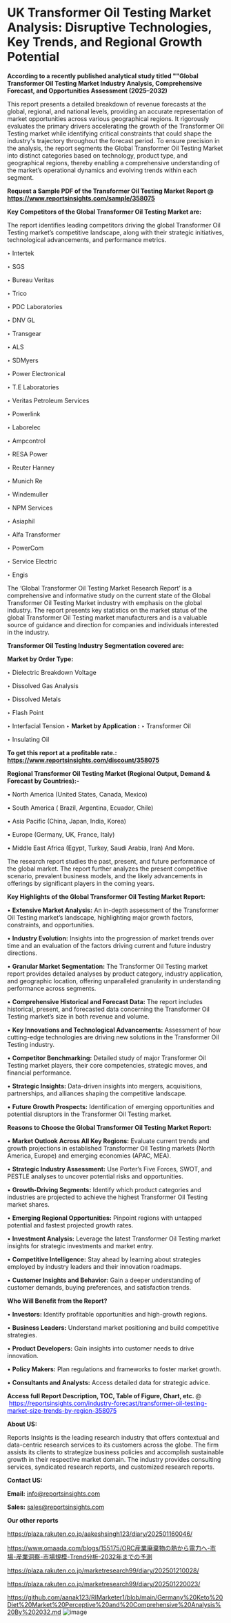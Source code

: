 # UK Transformer Oil Testing Market Analysis: Disruptive Technologies, Key Trends, and Regional Growth Potential

<strong>According to a recently published analytical study titled ""Global Transformer Oil Testing Market Industry Analysis, Comprehensive Forecast, and Opportunities Assessment (2025–2032)</strong>

This report presents a detailed breakdown of revenue forecasts at the global, regional, and national levels, providing an accurate representation of market opportunities across various geographical regions. It rigorously evaluates the primary drivers accelerating the growth of the Transformer Oil Testing market while identifying critical constraints that could shape the industry's trajectory throughout the forecast period. To ensure precision in the analysis, the report segments the Global Transformer Oil Testing Market into distinct categories based on technology, product type, and geographical regions, thereby enabling a comprehensive understanding of the market’s operational dynamics and evolving trends within each segment.

<strong>Request a Sample PDF of the Transformer Oil Testing Market Report </strong><strong>@<a href=https://www.reportsinsights.com/sample/358075 style=color:#0000ff;> https://www.reportsinsights.com/sample/358075</a></strong></font>

<strong>Key Competitors of the Global Transformer Oil Testing Market are:</strong>

The report identifies leading competitors driving the global Transformer Oil Testing market’s competitive landscape, along with their strategic initiatives, technological advancements, and performance metrics.

‣ Intertek

‣ SGS

‣ Bureau Veritas

‣ Trico

‣ PDC Laboratories

‣ DNV GL

‣ Transgear

‣ ALS

‣ SDMyers

‣ Power Electronical

‣ T.E Laboratories

‣ Veritas Petroleum Services

‣ Powerlink

‣ Laborelec

‣ Ampcontrol

‣ RESA Power

‣ Reuter Hanney

‣ Munich Re

‣ Windemuller

‣ NPM Services

‣ Asiaphil

‣ Alfa Transformer

‣ PowerCom

‣ Service Electric

‣ Engis

The ‘Global Transformer Oil Testing Market Research Report’ is a comprehensive and informative study on the current state of the Global Transformer Oil Testing Market industry with emphasis on the global industry. The report presents key statistics on the market status of the global Transformer Oil Testing market manufacturers and is a valuable source of guidance and direction for companies and individuals interested in the industry.

<strong>Transformer Oil Testing Industry Segmentation covered are:</strong>

<strong>Market by Order Type: </strong>

‣ Dielectric Breakdown Voltage

‣ Dissolved Gas Analysis

‣ Dissolved Metals

‣ Flash Point

‣ Interfacial Tension
‣ 
<strong>Market by Application :</strong>
‣ Transformer Oil

‣ Insulating Oil

<strong>To get this report at a profitable rate.: <a href=https://www.reportsinsights.com/discount/358075 style=color:#0000ff;>https://www.reportsinsights.com/discount/358075</a></strong></font>

<strong>Regional Transformer Oil Testing Market (Regional Output, Demand &amp; Forecast by Countries):-</strong>

• North America (United States, Canada, Mexico)

• South America ( Brazil, Argentina, Ecuador, Chile)

• Asia Pacific (China, Japan, India, Korea)

• Europe (Germany, UK, France, Italy)

• Middle East Africa (Egypt, Turkey, Saudi Arabia, Iran) And More.

The research report studies the past, present, and future performance of the global market. The report further analyzes the present competitive scenario, prevalent business models, and the likely advancements in offerings by significant players in the coming years.

<strong>Key Highlights of the Global Transformer Oil Testing Market Report:</strong>

• <strong>Extensive Market Analysis:</strong> An in-depth assessment of the Transformer Oil Testing market’s landscape, highlighting major growth factors, constraints, and opportunities.

• <strong>Industry Evolution:</strong> Insights into the progression of market trends over time and an evaluation of the factors driving current and future industry directions.

• <strong>Granular Market Segmentation:</strong> The Transformer Oil Testing market report provides detailed analyses by product category, industry application, and geographic location, offering unparalleled granularity in understanding performance across segments.

• <strong>Comprehensive Historical and Forecast Data:</strong> The report includes historical, present, and forecasted data concerning the Transformer Oil Testing market’s size in both revenue and volume.

• <strong>Key Innovations and Technological Advancements:</strong> Assessment of how cutting-edge technologies are driving new solutions in the Transformer Oil Testing industry.

• <strong>Competitor Benchmarking:</strong> Detailed study of major Transformer Oil Testing market players, their core competencies, strategic moves, and financial performance.

• <strong>Strategic Insights:</strong> Data-driven insights into mergers, acquisitions, partnerships, and alliances shaping the competitive landscape.

• <strong>Future Growth Prospects:</strong> Identification of emerging opportunities and potential disruptors in the Transformer Oil Testing market.

<strong>Reasons to Choose the Global Transformer Oil Testing Market Report:</strong>

• <strong>Market Outlook Across All Key Regions:</strong> Evaluate current trends and growth projections in established Transformer Oil Testing markets (North America, Europe) and emerging economies (APAC, MEA).

• <strong>Strategic Industry Assessment:</strong> Use Porter’s Five Forces, SWOT, and PESTLE analyses to uncover potential risks and opportunities.

• <strong>Growth-Driving Segments:</strong> Identify which product categories and industries are projected to achieve the highest Transformer Oil Testing market shares.

• <strong>Emerging Regional Opportunities:</strong> Pinpoint regions with untapped potential and fastest projected growth rates.

• <strong>Investment Analysis:</strong> Leverage the latest Transformer Oil Testing market insights for strategic investments and market entry.

• <strong>Competitive Intelligence:</strong> Stay ahead by learning about strategies employed by industry leaders and their innovation roadmaps.

• <strong>Customer Insights and Behavior:</strong> Gain a deeper understanding of customer demands, buying preferences, and satisfaction trends.

<strong>Who Will Benefit from the Report?</strong>

• <strong>Investors:</strong> Identify profitable opportunities and high-growth regions.

• <strong>Business Leaders:</strong> Understand market positioning and build competitive strategies.

• <strong>Product Developers:</strong> Gain insights into customer needs to drive innovation.

• <strong>Policy Makers:</strong> Plan regulations and frameworks to foster market growth.

• <strong>Consultants and Analysts:</strong> Access detailed data for strategic advice.
</ul>
<strong>Access full Report Description, TOC, Table of Figure, Chart, etc. </strong>@  <a href=https://reportsinsights.com/industry-forecast/transformer-oil-testing-market-size-trends-by-region-358075 style=color:#0000ff;>https://reportsinsights.com/industry-forecast/transformer-oil-testing-market-size-trends-by-region-358075</a></font>

<strong><strong>About US</strong>:</strong>

Reports Insights is the leading research industry that offers contextual and data-centric research services to its customers across the globe. The firm assists its clients to strategize business policies and accomplish sustainable growth in their respective market domain. The industry provides consulting services, syndicated research reports, and customized research reports.

<strong>Contact US:</strong>

<p class=""""><b>Email:</b> <a href=mailto:info@reportsinsights.com>info@reportsinsights.com</a></p>
<p class=""""><b>Sales:</b> <a href=mailto:sales@reportsinsights.com>sales@reportsinsights.com</a></p>

<strong>Our other reports</strong>

<a href=https://plaza.rakuten.co.jp/aakeshsingh123/diary/202501160046/>https://plaza.rakuten.co.jp/aakeshsingh123/diary/202501160046/</a>

<a href=https://www.omaada.com/blogs/155175/ORC産業廃棄物の熱から電力へ-市場-産業洞察-市場規模-Trend分析-2032年までの予測>https://www.omaada.com/blogs/155175/ORC産業廃棄物の熱から電力へ-市場-産業洞察-市場規模-Trend分析-2032年までの予測</a>

<a href=https://plaza.rakuten.co.jp/marketresearch99/diary/202501210028/>https://plaza.rakuten.co.jp/marketresearch99/diary/202501210028/</a>

<a href=https://plaza.rakuten.co.jp/marketresearch99/diary/202501220023/>https://plaza.rakuten.co.jp/marketresearch99/diary/202501220023/</a>

<a href=https://github.com/aanak123/RIMarketer1/blob/main/Germany%20Keto%20Diet%20Market%20Perceptive%20and%20Comprehensive%20Analysis%20By%202032.md>https://github.com/aanak123/RIMarketer1/blob/main/Germany%20Keto%20Diet%20Market%20Perceptive%20and%20Comprehensive%20Analysis%20By%202032.md</a>
![image](https://github.com/user-attachments/assets/b79f72ba-1e35-4b26-a791-872509f25503)
